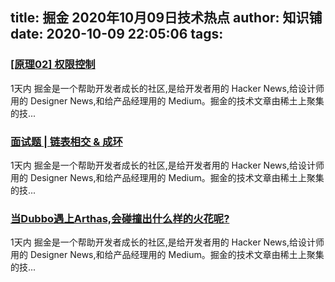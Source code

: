 
title: 掘金 2020年10月09日技术热点
author: 知识铺
date: 2020-10-09 22:05:06
tags: 
---
  
### [[原理02] 权限控制](https://zshipu.com/t?url=http://juejin.im/post/6881481205657632781)

 1天内 掘金是一个帮助开发者成长的社区,是给开发者用的 Hacker News,给设计师用的 Designer News,和给产品经理用的 Medium。掘金的技术文章由稀土上聚集的技...

### [面试题 | 链表相交 & 成环](https://zshipu.com/t?url=http://juejin.im/post/6881580736428638215)

 1天内 掘金是一个帮助开发者成长的社区,是给开发者用的 Hacker News,给设计师用的 Designer News,和给产品经理用的 Medium。掘金的技术文章由稀土上聚集的技...

### [当Dubbo遇上Arthas,会碰撞出什么样的火花呢?](https://zshipu.com/t?url=http://juejin.im/post/6881519107305373703)

 1天内 掘金是一个帮助开发者成长的社区,是给开发者用的 Hacker News,给设计师用的 Designer News,和给产品经理用的 Medium。掘金的技术文章由稀土上聚集的技...
